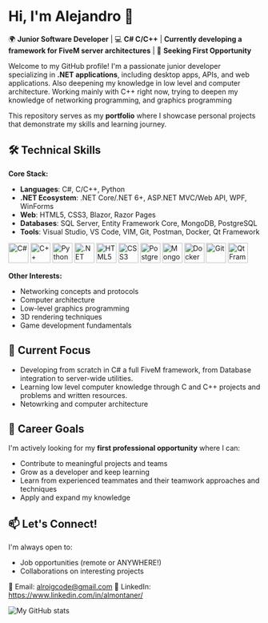 # Hi, I'm Alejandro 👋

🌍 **Junior Software Developer** | 💻 **C# C/C++** | **Currently developing a framework for FiveM server architectures** | 🚀 **Seeking First Opportunity**

Welcome to my GitHub profile! I'm a passionate junior developer specializing in **.NET applications**, including desktop apps, APIs, and web applications.
Also deepening my knowledge in low level and computer architecture.
Working mainly with C++ right now, trying to deepen my knowledge of networking programming, and graphics programming

This repository serves as my **portfolio** where I showcase personal projects that demonstrate my skills and learning journey.

## 🛠️ Technical Skills

**Core Stack:**

- **Languages**: C#, C/C++, Python
- **.NET Ecosystem**: .NET Core/.NET 6+, ASP.NET MVC/Web API, WPF, WinForms
- **Web**: HTML5, CSS3, Blazor, Razor Pages
- **Databases**: SQL Server, Entity Framework Core, MongoDB, PostgreSQL
- **Tools**: Visual Studio, VS Code, VIM, Git, Postman, Docker, Qt Framework

<p align="left">
  <img src="https://cdn.jsdelivr.net/gh/devicons/devicon/icons/csharp/csharp-original.svg" alt="C#" width="40" height="40"/>
  <img src="https://cdn.jsdelivr.net/gh/devicons/devicon/icons/cplusplus/cplusplus-original.svg" alt="C++" width="40" height="40"/>
  <img src="https://cdn.jsdelivr.net/gh/devicons/devicon/icons/python/python-original.svg" alt="Python" width="40" height="40"/>
  <img src="https://cdn.jsdelivr.net/gh/devicons/devicon/icons/dotnetcore/dotnetcore-original.svg" alt=".NET" width="40" height="40"/>
  <img src="https://cdn.jsdelivr.net/gh/devicons/devicon/icons/html5/html5-original.svg" alt="HTML5" width="40" height="40"/>
  <img src="https://cdn.jsdelivr.net/gh/devicons/devicon/icons/css3/css3-original.svg" alt="CSS3" width="40" height="40"/>
  <img src="https://cdn.jsdelivr.net/gh/devicons/devicon/icons/postgresql/postgresql-original.svg" alt="PostgreSQL" width="40" height="40"/>
  <img src="https://cdn.jsdelivr.net/gh/devicons/devicon/icons/mongodb/mongodb-original.svg" alt="MongoDB" width="40" height="40"/>
  <img src="https://cdn.jsdelivr.net/gh/devicons/devicon/icons/docker/docker-original.svg" alt="Docker" width="40" height="40"/>
  <img src="https://cdn.jsdelivr.net/gh/devicons/devicon/icons/git/git-original.svg" alt="Git" width="40" height="40"/>
  <img src="https://cdn.jsdelivr.net/gh/devicons/devicon/icons/qt/qt-original.svg" alt="Qt Framework" width="40" height="40"/>
</p>

**Other Interests:**
- Networking concepts and protocols
- Computer architecture
- Low-level graphics programming
- 3D rendering techniques
- Game development fundamentals

## 🚀 Current Focus

- Developing from scratch in C# a full FiveM framework, from Database integration to server-wide utilities.
- Learning low level computer knowledge through C and C++ projects and problems and written resources.
- Netowrking and computer architecture


## 🎯 Career Goals

I'm actively looking for my **first professional opportunity** where I can:
- Contribute to meaningful projects and teams
- Grow as a developer and keep learning
- Learn from experienced teammates and their teamwork approaches and techniques
- Apply and expand my knowledge

## 📫 Let's Connect!

I'm always open to:
- Job opportunities (remote or ANYWHERE!)
- Collaborations on interesting projects

📧 Email: alroigcode@gmail.com 
🔗 LinkedIn: https://www.linkedin.com/in/almontaner/

![My GitHub stats](https://github-readme-stats.vercel.app/api?username=ALRAYZZ&show_icons=true&theme=radical)
